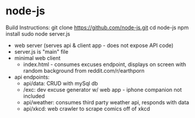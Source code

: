 # node-js

Build Instructions:
  git clone https://github.com/node-js.git
  cd node-js
  npm install
  sudo node server.js


- web server (serves api & client app - does not expose API code)
 - server.js is "main" file 
 - minimal web client
    - index.html - consumes excuses endpoint, displays on screen with random background from reddit.com/r/earthporn
 - api endpoints:
    - api/data: CRUD with mySql db
    - /exc: dev excuse generator w/ web app - iphone companion not included
    - api/weather: consumes third party weather api, responds with data
    - api/xkcd: web crawler to scrape comics off of xkcd
